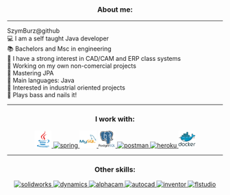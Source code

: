 <h3 align="center">About me:</h3>


<hr>
SzymBurz@github<br />
💻 I am a self taught Java developer<br />
📚 Bachelors and Msc in engineering<br />
📝 I have a strong interest in CAD/CAM and ERP class systems<br />
🔭 Working on my own non-comercial projects<br />
🌱 Mastering JPA<br />
🌟 Main languages: Java<br />
🚩 Interested in industrial oriented projects<br />
🎵 Plays bass and nails it!<br />

<!-- I work with: -->
<hr>
<h3 align="center">I work with:</h3>
<p align="center"> 
<a href="https://www.java.com" target="_blank"> <img src="https://raw.githubusercontent.com/devicons/devicon/master/icons/java/java-original.svg" alt="java" width="40" height="40"/> </a>
<a href="https://spring.io/" target="_blank"> <img src="https://www.vectorlogo.zone/logos/springio/springio-icon.svg" alt="spring" width="40" height="40"/> </a>  
<a href="https://www.mysql.com/" target="_blank"> <img src="https://raw.githubusercontent.com/devicons/devicon/master/icons/mysql/mysql-original-wordmark.svg" alt="mysql" width="40" height="40"/> </a> 
<a href="https://www.postgresql.org" target="_blank"> <img src="https://raw.githubusercontent.com/devicons/devicon/master/icons/postgresql/postgresql-original-wordmark.svg" alt="postgresql" width="40" height="40"/> </a> 
<a href="https://postman.com" target="_blank"> <img src="https://www.vectorlogo.zone/logos/getpostman/getpostman-icon.svg" alt="postman" width="40" height="40"/> </a> 
<a href="https://heroku.com" target="_blank"> <img src="https://www.vectorlogo.zone/logos/heroku/heroku-icon.svg" alt="heroku" width="40" height="40"/> </a> 
<a href="https://www.docker.com/" target="_blank"> <img src="https://raw.githubusercontent.com/devicons/devicon/master/icons/docker/docker-original-wordmark.svg" alt="docker" width="40" height="40"/> </a>
<!-- OTHER EXPERIENCES -->
<hr>
<h3 align="center">Other skills:</h3>
<p align="center">
<a href="https://www.solidworks.com/" target="_blank"> <img src="https://www.pngitem.com/pimgs/m/224-2249099_hotel-icon-png-flat-solidworks-png-transparent-png.png" alt="solidworks" width="40" height="40"/> </a> 
<a href="https://www.dynamicsnav.pl/archiwum-wersji-nav/microsoft-dynamics-nav-2013/" target="_blank"> <img src="https://w7.pngwing.com/pngs/351/968/png-transparent-logo-microsoft-dynamics-crm-microsoft-dynamics-erp-microsoft-dynamics-c5-dynamic-logo-text-logo-customer-relationship-management.png" alt="dynamics" width="40" height="40"/> </a> 
<a href="https://pl.alphacam.com/" target="_blank"> <img src="https://res.cloudinary.com/crunchbase-production/image/upload/c_lpad,h_256,w_256,f_auto,q_auto:eco,dpr_1/mgm5cifr5miwv3xujz5x" alt="alphacam" width="40" height="40"/> </a>  
<a href="https://www.autodesk.pl/products/autocad/" target="_blank"> <img src="https://pomoc.home.pl/wp-content/uploads/2022/09/kisspng-autocad-computer-icons-autodesk-logo-adobe-illustr-5cc69fcfdf1481.8664286615565209119137.jpg" alt="autocad" width="40" height="40"/> </a>    
<a href="https://www.autodesk.pl/products/inventor" target="_blank"> <img src="http://www.markcalloway.com/wp-content/uploads/2021/04/Inventor-Logo-300x300.png" alt="inventor" width="40" height="40"/> </a> 
<a href="https://www.image-line.com/" target="_blank"> <img src="https://www.pngfind.com/pngs/m/4-49885_fl-studio-logo-png-transparent-png.png" alt="flstudio" width="40" height="40"/> </a>
